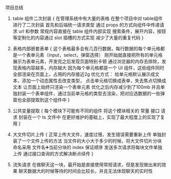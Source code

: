
项目总结
1. table 组件二次封装
{
    在管理系统中有大量的表格
    在整个项目中对 table组件进行了二次封装
    首先和后端统一请求类型
    通过 props 的方式向组件中传递请求 url 和参数
    常规内容直接在 table 组件内部实现
    搜索条件，展开内容，按钮等定制化的内容通过 slot 插槽的方式实现
    减少了大量的重复代码
}

2. 表格内部嵌套表单
{
    这个表格最多会有几百行数据，每行数据的每个单元格都是一个表单元素（input，select，弹窗选择）
    刚开始就直接把所有的单元格展示为表单元素，开发完之后发现页面特别卡顿
    通过浏览器的内存去排除，发现表格内容越多，内存越大
    因为每个单元格都是一个 UI 组件，这些组件同时全部渲染在页面上，占用的内存接近2g
    优化方式：
    给单元格默认展示成文本，添加一个动态属性去改变类型，
    点击单元格切换成表单，失去焦点切换成文本
    让页面上始终只渲染一个表单元素
    优化之后内存减少到了100mb
    并且单独封装一个表单组件，通过当前单元格的类型去渲染，把对应选数据的一些弹窗也全部提取到这个组件中
}

3. 公共变量提取 
{
    每个模块下可能有不同的组件
    将这个模块相关的 常量 接口 请求 封装在一个 ts 文件中
    在更好维护的基础上，实现了最大程度上的实现了复用
}

4. 大文件切片上传
{
    正常上传大文件，速度过慢，发生错误需要重新上传
    单独封装了一个文件上传的方法
    当文件的大小大于多少的时候，将大文件切片分块 命名采用 文件名➕当前分块的 index 保证顺序
    发送多次请求将每块文件单独上传
    通过接口查询的方式解决断点续传
}

5. 流失请求
    在做聊天这一块，最开始是直接使用常规请求，但是发现做出来的效果
    聊天数据大的时候等待的时间会比较长，并且无法体现聊天的实时性
